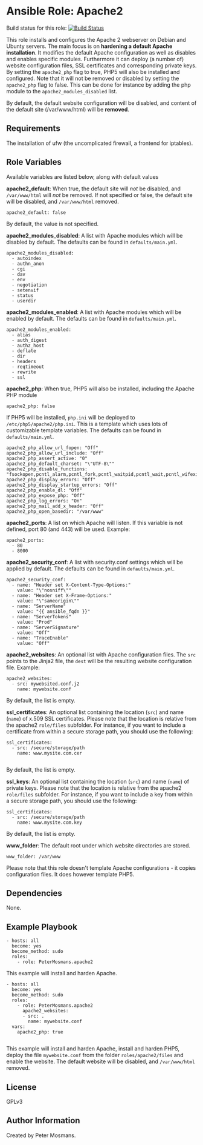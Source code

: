 Ansible Role: Apache2
=====================

Build status for this role: [![Build Status](https://travis-ci.org/PeterMosmans/ansible-role-apache2.svg)](https://travis-ci.org/PeterMosmans/ansible-role-apache2)


This role installs and configures the Apache 2 webserver on Debian and Ubunty servers. The main focus is on **hardening a default Apache installation**.
It modifies the default Apache configuration as well as disables and enables specific modules.
Furthermore it can deploy (a number of) website configuration files, SSL certificates and corresponding private keys.
By setting the ```apache2_php``` flag to true, PHP5 will also be installed and configured.
Note that it will not be removed or disabled by setting the ```apache2_php``` flag to false. This can be done for instance by adding the php module to the ```apache2_modules_disabled``` list.

By default, the default website configuration will be disabled, and content of the default site (/var/www/html) will be **removed**.

Requirements
------------

The installation of ufw (the uncomplicated firewall, a frontend for iptables).

Role Variables
--------------

Available variables are listed below, along with default values

**apache2_default**: When true, the default site will *not* be disabled, and `/var/www/html` will *not* be removed. If not specified or false, the default site will be disabled, and `/var/www/html` removed.
```
apache2_default: false
```
By default, the value is not specified.


**apache2_modules_disabled**: A list with Apache modules which will be disabled by default. The defaults can be found in ```defaults/main.yml```.
```
apache2_modules_disabled:
  - autoindex
  - authn_anon
  - cgi
  - dav
  - env
  - negotiation
  - setenvif
  - status
  - userdir
```




**apache2_modules_enabled**: A list with Apache modules which will be enabled by default. The defaults can be found in ```defaults/main.yml```.
```
apache2_modules_enabled:
  - alias
  - auth_digest
  - authz_host
  - deflate
  - dir
  - headers
  - reqtimeout
  - rewrite
  - ssl
```



**apache2_php**: When true, PHP5 will also be installed, including the Apache PHP module
```
apache2_php: false
```


If PHP5 will be installed, `php.ini` will be deployed to `/etc/php5/apache2/php.ini`. This is a template which uses lots of customizable template variables. The defaults can be found in ```defaults/main.yml```.
```
apache2_php_allow_url_fopen: "Off"
apache2_php_allow_url_include: "Off"
apache2_php_assert_active: "0"
apache2_php_default_charset: "\"UTF-8\""
apache2_php_disable_functions: "fsockopen,pcntl_alarm,pcntl_fork,pcntl_waitpid,pcntl_wait,pcntl_wifexited,pcntl_wifstopped,pcntl_wifsignaled,pcntl_wexitstatus,pcntl_wtermsig,pcntl_wstopsig,pcntl_signal,pcntl_signal_dispatch,pcntl_get_last_error,pcntl_strerror,pcntl_sigprocmask,pcntl_sigwaitinfo,pcntl_sigtimedwait,pcntl_exec,pcntl_getpriority,pcntl_setpriorit,stream_socket_client"
apache2_php_display_errors: "Off"
apache2_php_display_startup_errors: "Off"
apache2_php_enable_dl: "Off"
apache2_php_expose_php: "Off"
apache2_php_log_errors: "On"
apache2_php_mail_add_x_header: "Off"
apache2_php_open_basedir: "/var/www"
```


**apache2_ports**: A list on which Apache will listen. If this variable is not defined, port 80 (and 443) will be used. Example:
```
apache2_ports:
  - 80
  - 8000
```


**apache2_security_conf**: A list with security.conf settings which will be applied by default. The defaults can be found in ```defaults/main.yml```.
```
apache2_security_conf:
  - name: "Header set X-Content-Type-Options:"
    value: "\"nosniff\""
  - name: "Header set X-Frame-Options:"
    value: "\"sameorigin\""
  - name: "ServerName"
    value: "{{ ansible_fqdn }}"
  - name: "ServerTokens"
    value: "Prod"
  - name: "ServerSignature"
    value: "Off"
  - name: "TraceEnable"
    value: "Off"
```



**apache2_websites**: An optional list with Apache configuration files. The `src` points to the Jinja2 file, the `dest` will be the resulting website configuration file.
Example:
```
apache2_websites:
  - src: mywebsited.conf.j2
    name: mywebsite.conf
```
By default, the list is empty.




**ssl_certificates**: An optional list containing the location (```src```) and name (```name```) of x.509 SSL certificates. Please note that the location is relative from the apache2 ```role/files``` subfolder. For instance, if you want to include a certificate from within a secure storage path, you should use the following:
```
ssl_certificates:
  - src: /secure/storage/path
    name: www.mysite.com.cer


```
By default, the list is empty.




**ssl_keys**: An optional list containing the location (```src```) and name (```name```) of private keys. Please note that the location is relative from the apache2 ```role/files``` subfolder. For instance, if you want to include a key from within a secure storage path, you should use the following:
```
ssl_certificates:
  - src: /secure/storage/path
    name: www.mysite.com.key
```
By default, the list is empty.




**www_folder**: The default root under which website directories are stored.
```
www_folder: /var/www
```




Please note that this role doesn't template Apache configurations - it copies configuration files. It does however template PHP5.



Dependencies
------------

None.



Example Playbook
----------------
```
- hosts: all
  become: yes
  become_method: sudo
  roles:
    - role: PeterMosmans.apache2
```
This example will install and harden Apache.


```
- hosts: all
  become: yes
  become_method: sudo
  roles:
    - role: PeterMosmans.apache2
      apache2_websites:
      - src: .
        name: mywebsite.conf
  vars:
    apache2_php: true
      
```
This example will install and harden Apache, install and harden PHP5, deploy the file ```mywebsite.conf``` from the folder ```roles/apache2/files``` and enable the website. The default website will be disabled, and `/var/www/html` removed.




License
-------

GPLv3


Author Information
------------------

Created by Peter Mosmans.
